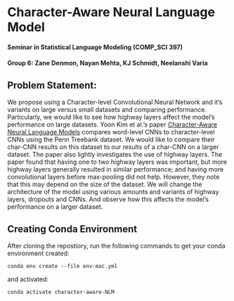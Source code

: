 # Character-Aware Neural Language Model
#### Seminar in Statistical Language Modeling (COMP_SCI 397)
#### Group 6: Zane Denmon, Nayan Mehta, KJ Schmidt, Neelanshi Varia

## Problem Statement:
We propose using a Character-level Convolutional Neural Network and it’s variants on large versus small datasets and comparing performance. Particularly, we would like to see how highway layers affect the model’s performance on large datasets. Yoon Kim et al.’s paper [Character-Aware Neural Language Models](https://arxiv.org/pdf/1508.06615.pdf) compares word-level CNNs to character-level CNNs using the Penn Treebank dataset. We would like to compare their char-CNN results on this dataset to our results of a char-CNN on a larger dataset. The paper also lightly investigates the use of highway layers. The paper found that having one to two highway layers was important, but more highway layers generally resulted in similar performance; and having more convolutional layers before max-pooling did not help. However, they note that this may depend on the size of the dataset. We will change the architecture of the model using various amounts and variants of highway layers, dropouts and CNNs. And observe how this affects the model’s performance on a larger dataset. 

## Creating Conda Environment
After cloning the repostiory, run the following commands to get your conda environment created:

`conda env create --file env-mac.yml`

and activated:

`conda activate character-aware-NLM`

